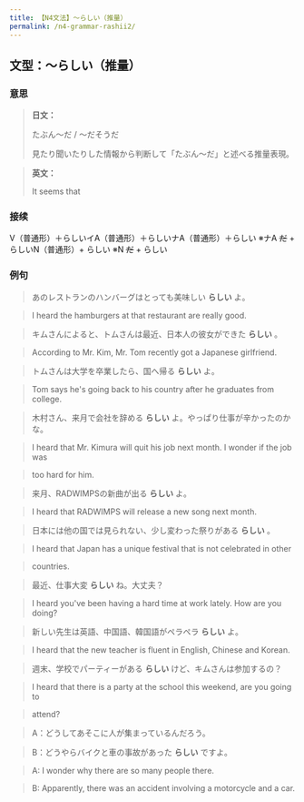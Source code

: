 ```yaml
---
title: 【N4文法】〜らしい（推量）
permalink: /n4-grammar-rashii2/
---
```


## 文型：〜らしい（推量）

### 意思

> **日文：**
> 
> たぶん〜だ / 〜だそうだ
> 
> 見たり聞いたりした情報から判断して「たぶん〜だ」と述べる推量表現。


> **英文：**
> 
> It seems that


### 接续

V（普通形）＋らしいイA（普通形）＋らしいナA（普通形）＋らしい ※ナA ~~だ~~ \+ らしいN（普通形）+ らしい ※N ~~だ~~ \+ らしい

### 例句

> あのレストランのハンバーグはとっても美味しい **らしい** よ。

> I heard the hamburgers at that restaurant are really good.

> キムさんによると、トムさんは最近、日本人の彼女ができた **らしい** 。

> According to Mr. Kim, Mr. Tom recently got a Japanese girlfriend.

> トムさんは大学を卒業したら、国へ帰る **らしい** よ。

> Tom says he's going back to his country after he graduates from college.

> 木村さん、来月で会社を辞める **らしい** よ。やっぱり仕事が辛かったのかな。

> I heard that Mr. Kimura will quit his job next month. I wonder if the job was

> too hard for him.

> 来月、RADWIMPSの新曲が出る **らしい** よ。

> I heard that RADWIMPS will release a new song next month.

> 日本には他の国では見られない、少し変わった祭りがある **らしい** 。

> I heard that Japan has a unique festival that is not celebrated in other

> countries.

> 最近、仕事大変 **らしい** ね。大丈夫？

> I heard you've been having a hard time at work lately. How are you doing?

> 新しい先生は英語、中国語、韓国語がペラペラ **らしい** よ。

> I heard that the new teacher is fluent in English, Chinese and Korean.

> 週末、学校でパーティーがある **らしい** けど、キムさんは参加するの？

> I heard that there is a party at the school this weekend, are you going to

> attend?

> A：どうしてあそこに人が集まっているんだろう。

> B：どうやらバイクと車の事故があった **らしい** ですよ。

> A: I wonder why there are so many people there.

> B: Apparently, there was an accident involving a motorcycle and a car.

